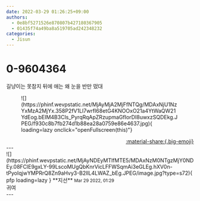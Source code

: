 ```yaml
---
date: 2022-03-29 01:26:25+09:00
authors:
  - 0e8bf5271526e870807b427180367905
  - 01435f74a49ba8a519705ad242348232
categories:
  - Jisun
---
```


# 0-9604364

<div class="post-container" markdown="1">
<div class="content-container md-sidebar__scrollwrap" markdown="1">

길냥이는 못참지 뒤에 애는 왜 눈을 반만 떴대
<figure markdown="1">
![](https://phinf.wevpstatic.net/MjAyMjA2MjFfNTQg/MDAxNjU1NzYxMzA2MjYx.358P2fV1Ll7wrfI68etG4KNOOxO21a4YtWaQW21YdEog.bEIM4B3Cls_PyrqRqApZRzupmaGfIorDI8uwxzSQDEkg.JPEG/f930c8b7fb274d1b88ea28a0759e86e4637.jpg){ loading=lazy onclick="openFullscreen(this)"}
</figure>


</div>
</div>

<div style="text-align: right;" markdown="1">
<a href="https://weverse.io/fromis9/fanpost/0-9604364" style="text-align: right;">:material-share:{.big-emoji}</a>
</div>
---

<div class="comments-container md-sidebar__scrollwrap" markdown="1">
<div class="comment" markdown="1">
<div class='id-container' markdown="1">
![](https://phinf.wevpstatic.net/MjAyNDEyMTlfMTE5/MDAxNzM0NTgzMjY0NDEy.08FClE9gxLY-99LscoMUgQbKnrVicLFFWSqmAi3eGLEg.hXV0n-tPyoIqjwYMPRrQ8Zn9aHvy3-B2llL4LWAZ_bEg.JPEG/image.jpg?type=s72){ pfp loading=lazy }
**<span class="artist">지선</span>** <small>Mar 29 2022, 01:29</small><br>
</div>
<div class='comment-body' markdown="1">
귀여
</div>
</div>
</div>
---
